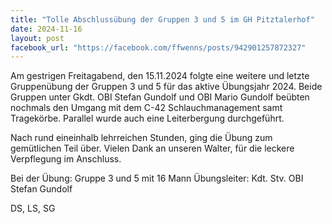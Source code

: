 ```yaml
---
title: "Tolle Abschlussübung der Gruppen 3 und 5 im GH Pitztalerhof"
date: 2024-11-16
layout: post
facebook_url: "https://facebook.com/ffwenns/posts/942901257872327"
---
```


Am gestrigen Freitagabend, den 15.11.2024 folgte eine weitere und letzte Gruppenübung der Gruppen 3 und 5 für das aktive Übungsjahr 2024. Beide Gruppen unter Gkdt. OBI Stefan Gundolf und OBI Mario Gundolf beübten nochmals den Umgang mit dem C-42 Schlauchmanagement samt Tragekörbe. Parallel wurde auch eine Leiterbergung durchgeführt.

Nach rund eineinhalb lehrreichen Stunden, ging die Übung zum gemütlichen Teil über. Vielen Dank an unseren Walter, für die leckere Verpflegung im Anschluss.

Bei der Übung:
 Gruppe 3 und 5 mit 16 Mann
 Übungsleiter: Kdt. Stv. OBI Stefan Gundolf

 DS, LS, SG